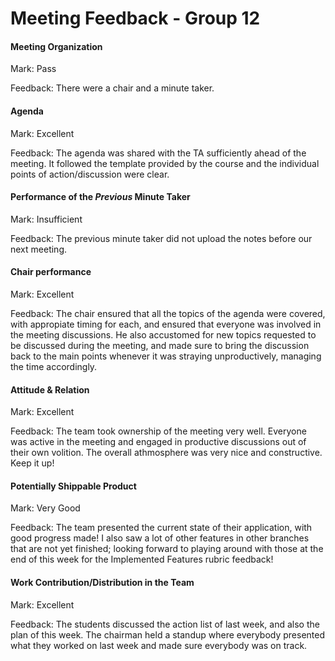 # Meeting Feedback - Group 12

#### Meeting Organization

Mark: Pass

Feedback: There were a chair and a minute taker.


#### Agenda 

Mark: Excellent

Feedback: The agenda was shared with the TA sufficiently ahead of the meeting. It followed the template provided by the course and the individual points of action/discussion were clear.


#### Performance of the *Previous* Minute Taker

Mark: Insufficient

Feedback: The previous minute taker did not upload the notes before our next meeting.


#### Chair performance

Mark: Excellent

Feedback: The chair ensured that all the topics of the agenda were covered, with appropiate timing for each, and ensured that everyone was involved in the meeting discussions. He also accustomed for new topics requested to be discussed during the meeting, and made sure to bring the discussion back to the main points whenever it was straying unproductively, managing the time accordingly.


#### Attitude & Relation

Mark: Excellent

Feedback: The team took ownership of the meeting very well. Everyone was active in the meeting and engaged in productive discussions out of their own volition. The overall athmosphere was very nice and constructive. Keep it up!


#### Potentially Shippable Product

Mark: Very Good

Feedback: The team presented the current state of their application, with good progress made! I also saw a lot of other features in other branches that are not yet finished; looking forward to playing around with those at the end of this week for the Implemented Features rubric feedback!


#### Work Contribution/Distribution in the Team

Mark: Excellent

Feedback: The students discussed the action list of last week, and also the plan of this week. The chairman held a standup where everybody presented what they worked on last week and made sure everybody was on track.


